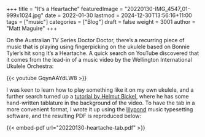 +++
title = "It's a Heartache"
featuredImage = "20220130-IMG_4547_01-999x1024.jpg"
date = 2022-01-30
lastmod = 2024-12-30T13:56:16+11:00
tags = ["music"]
categories = ["Blog"]
draft = false
weight = 3001
author = "Matt Maguire"
+++

On the Australian TV Series Doctor Doctor, there’s a recurring piece of music that is playing using fingerpicking on the ukulele based on Bonnie Tyler’s hit song It’s a Heartache. A quick search on YouTube discovered that it comes from the lead-in of a music video by the Wellington International Ukulele Orchestra:

{{< youtube GqynAAYdLW8 >}}

I was keen to learn how to play something like it on my own ukulele, and a further search turned up a [tutorial by Helmut Bickel](https://youtu.be/pCswBsuddrc), where he has some hand-written tablature in the background of the video. To have the tab in a more convenient format, I wrote it up using the [lilypond](http://lilypond.org/) music typesetting software, and the resulting PDF is reproduced below:

{{< embed-pdf url="20220130-heartache-tab.pdf" >}}
